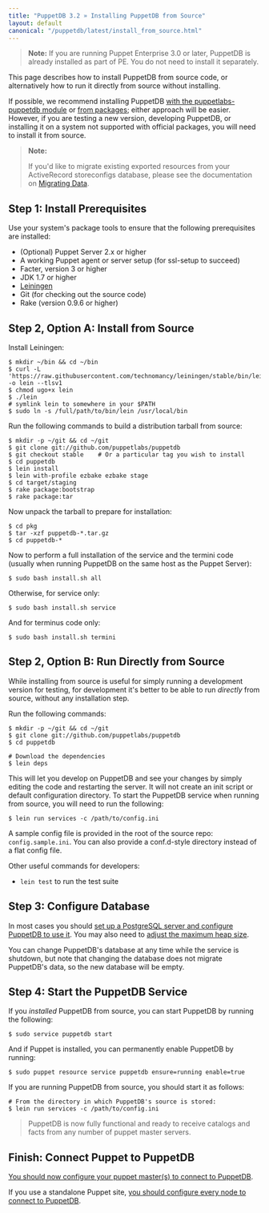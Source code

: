 ```yaml
---
title: "PuppetDB 3.2 » Installing PuppetDB from Source"
layout: default
canonical: "/puppetdb/latest/install_from_source.html"
---
```


[leiningen]: https://github.com/technomancy/leiningen#installation
[configure_postgres]: ./configure.html#using-postgresql
[configure_heap]: ./configure.html#configuring-the-java-heap-size
[module]: ./install_via_module.html
[packages]: ./install_from_packages.html
[migrating]: ./migrate.html

> **Note:** If you are running Puppet Enterprise 3.0 or later, PuppetDB is already installed as part of PE. You do not need to install it separately.

This page describes how to install PuppetDB from source code, or alternatively how to run it directly from source without installing.

If possible, we recommend installing PuppetDB [with the puppetlabs-puppetdb module][module] or [from packages][packages]; either approach will be easier. However, if you are testing a new version, developing PuppetDB, or installing it on a system not supported with official packages, you will need to install it from source.

> **Note:**
>
> If you'd like to migrate existing exported resources from your ActiveRecord storeconfigs database, please see the documentation on [Migrating Data][migrating].


Step 1: Install Prerequisites
-----

Use your system's package tools to ensure that the following prerequisites are installed:

* (Optional) Puppet Server 2.x or higher
* A working Puppet agent or server setup (for ssl-setup to succeed)
* Facter, version 3 or higher
* JDK 1.7 or higher
* [Leiningen][]
* Git (for checking out the source code)
* Rake (version 0.9.6 or higher)

Step 2, Option A: Install from Source
-----

Install Leiningen:

    $ mkdir ~/bin && cd ~/bin
    $ curl -L 'https://raw.githubusercontent.com/technomancy/leiningen/stable/bin/lein' -o lein --tlsv1
    $ chmod ugo+x lein
    $ ./lein
    # symlink lein to somewhere in your $PATH
    $ sudo ln -s /full/path/to/bin/lein /usr/local/bin

Run the following commands to build a distribution tarball from source:

    $ mkdir -p ~/git && cd ~/git
    $ git clone git://github.com/puppetlabs/puppetdb
    $ git checkout stable    # Or a particular tag you wish to install
    $ cd puppetdb
    $ lein install
    $ lein with-profile ezbake ezbake stage
    $ cd target/staging
    $ rake package:bootstrap
    $ rake package:tar

Now unpack the tarball to prepare for installation:

    $ cd pkg
    $ tar -xzf puppetdb-*.tar.gz
    $ cd puppetdb-*

Now to perform a full installation of the service and the termini code (usually when running PuppetDB on the same host as the Puppet Server):

    $ sudo bash install.sh all

Otherwise, for service only:

    $ sudo bash install.sh service

And for terminus code only:

    $ sudo bash install.sh termini

Step 2, Option B: Run Directly from Source
-----

While installing from source is useful for simply running a development version
for testing, for development it's better to be able to run *directly* from
source, without any installation step.

Run the following commands:

    $ mkdir -p ~/git && cd ~/git
    $ git clone git://github.com/puppetlabs/puppetdb
    $ cd puppetdb

    # Download the dependencies
    $ lein deps

This will let you develop on PuppetDB and see your changes by simply editing the code and restarting the server. It will not create an init script or default configuration directory. To start the PuppetDB service when running from source, you will need to run the following:

    $ lein run services -c /path/to/config.ini

A sample config file is provided in the root of the source repo:  `config.sample.ini`. You can also provide a conf.d-style directory instead of a flat config file.

Other useful commands for developers:

* `lein test` to run the test suite

Step 3: Configure Database
-----

In most cases you should [set up a PostgreSQL server and configure PuppetDB to use it][configure_postgres]. You may also need to [adjust the maximum heap size][configure_heap].

You can change PuppetDB's database at any time while the service is shutdown, but note that changing the database does not migrate PuppetDB's data, so the new database will be empty.

Step 4: Start the PuppetDB Service
-----

If you _installed_ PuppetDB from source, you can start PuppetDB by running the following:

    $ sudo service puppetdb start

And if Puppet is installed, you can permanently enable PuppetDB by running:

    $ sudo puppet resource service puppetdb ensure=running enable=true

If you are running PuppetDB from source, you should start it as follows:

    # From the directory in which PuppetDB's source is stored:
    $ lein run services -c /path/to/config.ini

> PuppetDB is now fully functional and ready to receive catalogs and facts from any number of puppet master servers.

Finish: Connect Puppet to PuppetDB
-----

[You should now configure your puppet master(s) to connect to PuppetDB](./connect_puppet_master.html).

If you use a standalone Puppet site, [you should configure every node to connect to PuppetDB](./connect_puppet_apply.html).
